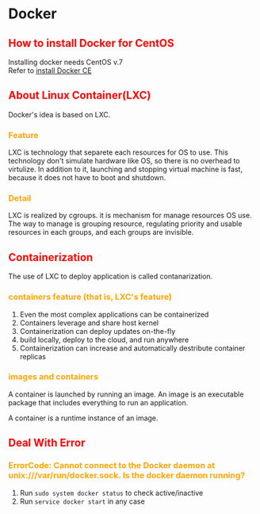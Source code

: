 # Docker

## <font color="Red">How to install Docker for CentOS</font>

Installing docker needs CentOS v.7  
Refer to [install Docker CE][1]

## <font color="Red">About Linux Container(LXC)</font>

Docker's idea is based on LXC.

### <font color="orange">Feature</font>

LXC is technology that separete each resources for OS to use. This technology don't simulate hardware like OS, so there is no overhead to virtulize. In addition to it, launching and stopping virtual machine is fast, because it does not have to boot and shutdown.

### <font color="orange">Detail</font>

LXC is realized by cgroups. it is mechanism for manage resources OS use. The way to manage is grouping resource, regulating priority and usable resources in each groups, and each groups are invisible.

## <font color="red">Containerization</font>

The use of LXC to deploy application is called contanarization.

### <font color="orange">containers feature (that is, LXC's feature)</font>

1. Even the most complex applications can be containerized
1. Containers leverage and share host kernel
1. Containerization can deploy updates on-the-fly
1. build locally, deploy to the cloud, and run anywhere
1. Containerization can increase and automatically destribute container replicas

### <font color="orange">images and containers</font>

A container is launched by running an image. An image is an executable package that includes everything to run an application.

A container is a runtime instance of an image.

## <font color="red">Deal With Error</font>

### <font color="orange">ErrorCode: Cannot connect to the Docker daemon at unix:///var/run/docker.sock. Is the docker daemon running?</font>

1. Run `sudo system docker status` to check active/inactive
1. Run `service docker start` in any case

[1]:https://docs.docker.com/install/linux/docker-ce/centos/#docker-ee-customers

